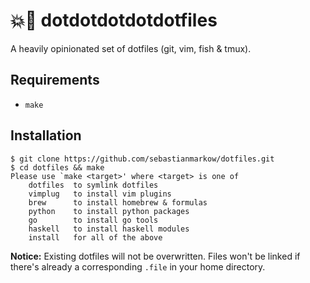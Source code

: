 # 💥🔫 dotdotdotdotdotfiles

A heavily opinionated set of dotfiles (git, vim, fish & tmux).

## Requirements

* `make`

## Installation

    $ git clone https://github.com/sebastianmarkow/dotfiles.git
    $ cd dotfiles && make
    Please use `make <target>' where <target> is one of
        dotfiles  to symlink dotfiles
        vimplug   to install vim plugins
        brew      to install homebrew & formulas
        python    to install python packages
        go        to install go tools
        haskell   to install haskell modules
        install   for all of the above

**Notice:**
Existing dotfiles will not be overwritten.
Files won't be linked if there's already a corresponding `.file` in your home directory.
